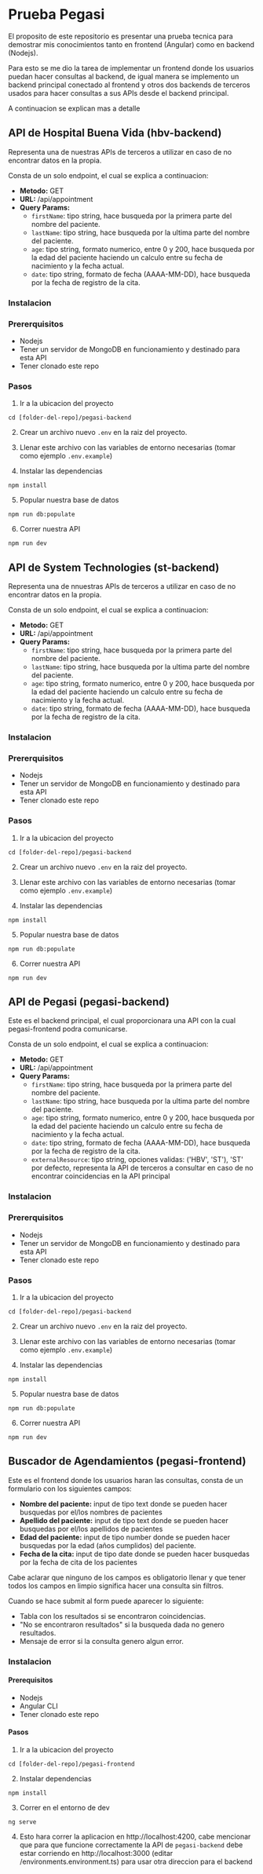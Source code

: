 # Prueba Pegasi

El proposito de este repositorio es presentar una prueba tecnica para demostrar mis conocimientos tanto en frontend (Angular) como en backend (Nodejs).

Para esto se me dio la tarea de implementar un frontend donde los usuarios puedan hacer consultas al backend, de igual manera se implemento un backend principal conectado al frontend y otros dos backends de terceros usados para hacer consultas a sus APIs desde el backend principal.

A continuacion se explican mas a detalle

## API de Hospital Buena Vida (hbv-backend)

Representa una de nuestras APIs de terceros a utilizar en caso de no encontrar datos en la propia.

Consta de un solo endpoint, el cual se explica a continuacion:

- **Metodo:** GET
- **URL:** /api/appointment
- **Query Params:**
  - `firstName`: tipo string, hace busqueda por la primera parte del nombre del paciente.
  - `lastName`: tipo string, hace busqueda por la ultima parte del nombre del paciente.
  - `age`: tipo string, formato numerico, entre 0 y 200, hace busqueda por la edad del paciente haciendo un calculo entre su fecha de nacimiento y la fecha actual.
  - `date`: tipo string, formato de fecha (AAAA-MM-DD), hace busqueda por la fecha de registro de la cita.

### Instalacion

### Prererquisitos

- Nodejs
- Tener un servidor de MongoDB en funcionamiento y destinado para esta API
- Tener clonado este repo

### Pasos

1. Ir a la ubicacion del proyecto

```shell
cd [folder-del-repo]/pegasi-backend
```

2. Crear un archivo nuevo `.env` en la raiz del proyecto.

3. Llenar este archivo con las variables de entorno necesarias (tomar como ejemplo `.env.example`)

4. Instalar las dependencias

```shell
npm install
```

5. Popular nuestra base de datos

```shell
npm run db:populate
```

6. Correr nuestra API

```shell
npm run dev
```

## API de System Technologies (st-backend)

Representa una de nnuestras APIs de terceros a utilizar en caso de no encontrar datos en la propia.

Consta de un solo endpoint, el cual se explica a continuacion:

- **Metodo:** GET
- **URL:** /api/appointment
- **Query Params:**
  - `firstName`: tipo string, hace busqueda por la primera parte del nombre del paciente.
  - `lastName`: tipo string, hace busqueda por la ultima parte del nombre del paciente.
  - `age`: tipo string, formato numerico, entre 0 y 200, hace busqueda por la edad del paciente haciendo un calculo entre su fecha de nacimiento y la fecha actual.
  - `date`: tipo string, formato de fecha (AAAA-MM-DD), hace busqueda por la fecha de registro de la cita.

### Instalacion

### Prererquisitos

- Nodejs
- Tener un servidor de MongoDB en funcionamiento y destinado para esta API
- Tener clonado este repo

### Pasos

1. Ir a la ubicacion del proyecto

```shell
cd [folder-del-repo]/pegasi-backend
```

2. Crear un archivo nuevo `.env` en la raiz del proyecto.

3. Llenar este archivo con las variables de entorno necesarias (tomar como ejemplo `.env.example`)

4. Instalar las dependencias

```shell
npm install
```

5. Popular nuestra base de datos

```shell
npm run db:populate
```

6. Correr nuestra API

```shell
npm run dev
```

## API de Pegasi (pegasi-backend)

Este es el backend principal, el cual proporcionara una API con la cual pegasi-frontend podra comunicarse.

Consta de un solo endpoint, el cual se explica a continuacion:

- **Metodo:** GET
- **URL:** /api/appointment
- **Query Params:**
  - `firstName`: tipo string, hace busqueda por la primera parte del nombre del paciente.
  - `lastName`: tipo string, hace busqueda por la ultima parte del nombre del paciente.
  - `age`: tipo string, formato numerico, entre 0 y 200, hace busqueda por la edad del paciente haciendo un calculo entre su fecha de nacimiento y la fecha actual.
  - `date`: tipo string, formato de fecha (AAAA-MM-DD), hace busqueda por la fecha de registro de la cita.
  - `externalResource`: tipo string, opciones validas: ('HBV', 'ST'), 'ST' por defecto, representa la API de terceros a consultar en caso de no encontrar coincidencias en la API principal

### Instalacion

### Prererquisitos

- Nodejs
- Tener un servidor de MongoDB en funcionamiento y destinado para esta API
- Tener clonado este repo

### Pasos

1. Ir a la ubicacion del proyecto

```shell
cd [folder-del-repo]/pegasi-backend
```

2. Crear un archivo nuevo `.env` en la raiz del proyecto.

3. Llenar este archivo con las variables de entorno necesarias (tomar como ejemplo `.env.example`)

4. Instalar las dependencias

```shell
npm install
```

5. Popular nuestra base de datos

```shell
npm run db:populate
```

6. Correr nuestra API

```shell
npm run dev
```

## Buscador de Agendamientos (pegasi-frontend)

Este es el frontend donde los usuarios haran las consultas, consta de un formulario con los siguientes campos:

- **Nombre del paciente:** input de tipo text donde se pueden hacer busquedas por el/los nombres de pacientes
- **Apellido del paciente:** input de tipo text donde se pueden hacer busquedas por el/los apellidos de pacientes
- **Edad del paciente:** input de tipo number donde se pueden hacer busquedas por la edad (años cumplidos) del paciente.
- **Fecha de la cita:** input de tipo date donde se pueden hacer busquedas por la fecha de cita de los pacientes

Cabe aclarar que ninguno de los campos es obligatorio llenar y que tener todos los campos en limpio significa hacer una consulta sin filtros.

Cuando se hace submit al form puede aparecer lo siguiente:

- Tabla con los resultados si se encontraron coincidencias.
- "No se encontraron resultados" si la busqueda dada no genero resultados.
- Mensaje de error si la consulta genero algun error.

### Instalacion

#### Prerequisitos

- Nodejs
- Angular CLI
- Tener clonado este repo

#### Pasos

1. Ir a la ubicacion del proyecto

```shell
cd [folder-del-repo]/pegasi-frontend
```

2. Instalar dependencias

```shell
npm install
```

3. Correr en el entorno de dev

```shell
ng serve
```

4. Esto hara correr la aplicacion en http://localhost:4200, cabe mencionar que para que funcione correctamente la API de `pegasi-backend` debe estar corriendo en http://localhost:3000 (editar /environments.environment.ts) para usar otra direccion para el backend
